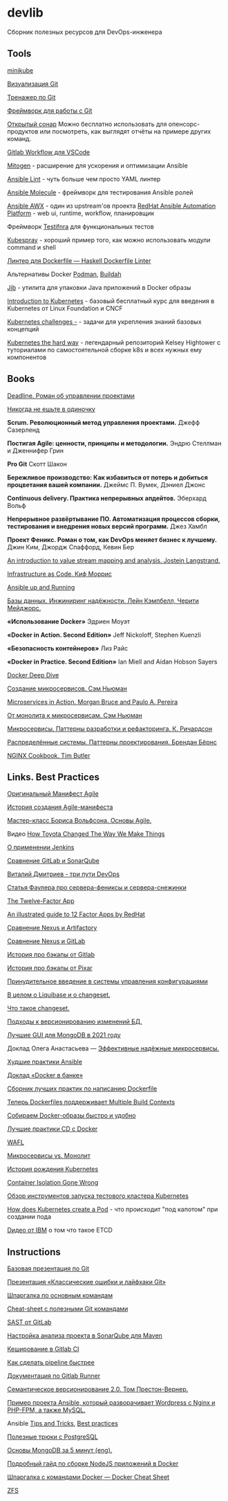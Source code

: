 # devlib

Сборник полезных ресурсов для DevOps-инженера


## Tools

[minikube](https://github.com/kubernetes/minikube)

[Визуализация Git](http://git-school.github.io/visualizing-git/)

[Тренажер по Git](https://learngitbranching.js.org/?locale=ru_RU)

[Фреймворк для работы с Git](https://pre-commit.com/#intro)

[Открытый сонар](https://sonarcloud.io/explore/projects) Можно бесплатно использовать для опенсорс-продуктов или посмотреть, как выглядят отчёты на примере других команд.

[Gitlab Workflow для VSCode](https://marketplace.visualstudio.com/items?itemName=GitLab.gitlab-workflow)

[Mitogen](https://mitogen.networkgenomics.com/ansible_detailed.html) - расширение для ускорения и оптимизации Ansible

[Ansible Lint](https://github.com/ansible/ansible-lint) - чуть больше чем просто YAML линтер

[Ansible Molecule](https://molecule.readthedocs.io/en/latest/) - фреймворк для тестирования Ansible ролей

[Ansible AWX](https://github.com/ansible/awx) - один из upstream'ов проекта [RedHat Ansible Automation Platform](https://www.ansible.com/products/automation-platform) - web ui, runtime, workflow, планировщик

Фреймворк [Testifnra](https://testinfra.readthedocs.io/en/latest/modules.html) для функциональных тестов

[Kubespray](https://github.com/kubernetes-sigs/kubespray) - хороший пример того, как можно использовать модули command и shell

[Линтер для Dockerfile — Haskell Dockerfile Linter](https://github.com/hadolint/hadolint)

Альтернативы Docker [Podman](https://podman.io/), [Buildah](https://buildah.io/)

[Jib](https://github.com/GoogleContainerTools/jib) - утилита для упаковки Java приложений в Docker образы

[Introduction to Kubernetes](https://www.edx.org/course/introduction-to-kubernetes) - базовый бесплатный курс для введения в Kubernetes от Linux Foundation и CNCF

[Kubernetes challenges -](https://kodekloud.com/courses/kubernetes-challenges/) - задачи для укрепления знаний базовых концепций

[Kubernetes the hard way](https://github.com/kelseyhightower/kubernetes-the-hard-way) - легендарный репозиторий Kelsey Hightower с туториалами по самостоятельной сборке k8s и всех нужных ему компонентов


## Books

[Deadline. Роман об управлении проектами](https://www.litres.ru/tom-demarko/deadline-roman-ob-upravlenii-proektami/)

[Никогда не ешьте в одиночку](https://www.litres.ru/keyt-ferracci/nikogda-ne-eshte-v-odinochku-i-drugie-pravila-netvorkinga/chitat-onlayn/)

**Scrum. Революционный метод управления проектами.** Джефф Сазерленд

**Постигая Agile: ценности, принципы и методологии.** Эндрю Стеллман и Дженнифер Грин

**Pro Git** Скотт Шакон

**Бережливое производство: Как избавиться от потерь и добиться процветания вашей компании.** Джеймс П. Вумек, Дэниел Джонс

**Continuous delivery. Практика непрерывных апдейтов.** Эберхард Вольф

**Непрерывное развёртывание ПО. Автоматизация процессов сборки, тестирования и внедрения новых версий программ.** Джез Хамбл

**Проект Феникс. Роман о том, как DevOps меняет бизнес к лучшему.** Джин Ким, Джордж Спаффорд, Кевин Бер

[An introduction to value stream mapping and analysis. Jostein Langstrand.](https://code.s3.yandex.net/FULLTEXT01.pdf)

[Infrastructure as Code. Киф Моррис](https://infrastructure-as-code.com/book/)

[Ansible up and Running](https://www.litres.ru/lorin-hohshteyn/zapuskaem-ansible-44336503/)

[Базы данных. Инжиниринг надёжности. Лейн Кэмпбелл, Черити Мейджорс.](https://www.google.ru/books/edition/%D0%91%D0%B0%D0%B7%D1%8B_%D0%B4%D0%B0%D0%BD%D0%BD%D1%8B%D1%85_%D0%98%D0%BD%D0%B6%D0%B8%D0%BD%D0%B8%D1%80%D0%B8%D0%BD/0pTcDwAAQBAJ?hl=ru&gbpv=1&printsec=frontcover)

**«Использование Docker»** Эдриен Моуэт

**«Docker in Action. Second Edition»** Jeff Nickoloff, Stephen Kuenzli
 
**«Безопасность контейнеров»** Лиз Райс
 
**«Docker in Practice. Second Edition»** Ian Miell and Aidan Hobson Sayers

[Docker Deep Dive](https://www.oreilly.com/library/view/docker-deep-dive/9781800565135/)

[Создание микросервисов. Сэм Ньюман](https://www.livelib.ru/book/1001502980-sozdanie-mikroservisov-sem-nyumen)

[Microservices in Action. Morgan Bruce and Paulo A. Pereira](https://www.oreilly.com/library/view/microservices-in-action/9781617294457/)

[От монолита к микросервисам. Сэм Ньюман](https://bhv.ru/product/ot-monolita-k-mikroservisam/)

[Микросервисы. Паттерны разработки и рефакторинга. К. Ричардсон](https://www.piter.com/product/mikroservisy-patterny-razrabotki-i-refaktoringa)

[Распределённые системы. Паттерны проектирования. Брендан Бёрнс](https://www.google.ru/books/edition/%D0%A0%D0%B0%D1%81%D0%BF%D1%80%D0%B5%D0%B4%D0%B5%D0%BB%D0%B5%D0%BD%D0%BD%D1%8B%D0%B5_%D1%81%D0%B8%D1%81%D1%82%D0%B5/QaPODwAAQBAJ?hl=ru&gbpv=1&printsec=frontcover)

[NGINX Cookbook. Tim Butler](https://www.amazon.com/NGINX-Cookbook-Tim-Butler/dp/1786466171)

## Links. Best Practices

[Оригинальный Манифест Agile](http://agilemanifesto.org/principles.html)

[История создания Agile-манифеста](https://vc.ru/u/439760-dmitriy-blinov/207822-istoriya-sozdaniya-agile-manifesta)

[Мастер-класс Бориса Вольфсона. Основы Agile.](https://habr.com/ru/company/vk/blog/272237/)

Видео [How Toyota Changed The Way We Make Things](https://www.youtube.com/watch?v=F5vtCRFRAK0)

[О применении Jenkins](https://habr.com/ru/company/yoomoney/blog/538664/)

[Сравнение GitLab и SonarQube](https://about.gitlab.com/devops-tools/sonarqube-vs-gitlab/)

[Виталий Дмитриев - три пути DevOps](https://www.youtube.com/watch?v=kCovd06lirk&t=1897s)

[Статья Фаулера про сервера-фениксы и сервера-снежинки](https://martinfowler.com/bliki/SnowflakeServer.html)

[The Twelve-Factor App](https://12factor.net/ru/)

[An illustrated guide to 12 Factor Apps by RedHat](https://www.redhat.com/architect/12-factor-app)

[Сравнение Nexus и Artifactory](https://www.sonatype.com/compare/sonatype-nexus-versus-jfrog-artifactory)

[Сравнение Nexus и GitLab](https://about.gitlab.com/devops-tools/sonatype-nexus-repo-vs-gitlab/)

[История про бэкапы от Gitlab](https://habr.com/ru/company/southbridge/blog/321074/)

[История про бэкапы от Pixar](https://habr.com/ru/company/veeam/blog/193568/)

[Принудительное введение в системы управления конфигурациями](https://habr.com/ru/post/343644/)

[В целом о Liquibase и о changeset.](https://habr.com/ru/post/178665/)

[Что такое changeset.](https://habr.com/ru/post/251617/)

[Подходы к версионированию изменений БД.](https://habr.com/ru/post/330662/)

[Лучшие GUI для MongoDB в 2021 году](https://habr.com/ru/post/330662/)

Доклад Олега Анастасьева — [Эффективные надёжные микросервисы.](https://youtu.be/x9tvJjWCrr4)

[Худшие практики Ansible](https://habr.com/ru/post/536256/)

[Доклад «Docker в банке»](https://www.youtube.com/watch?v=Jb62_R8WnII&ab_channel=%D0%A1odeFreezeVideo)

[Сборник лучших практик по написанию Dockerfile](https://docs.docker.com/develop/develop-images/dockerfile_best-practices/)

[Теперь Dockerfiles поддерживает Multiple Build Contexts](https://habr.com/ru/company/kts/blog/666182/)

[Собираем Docker-образы быстро и удобно](https://www.youtube.com/watch?v=7K6tW_Enhwg)

[Лучшие практики CD с Docker](https://www.youtube.com/watch?v=FVFhqb1CbRc&t=1670s)

[WAFL](https://habr.com/en/company/netapp/blog/99832/)

[Микросервисы vs. Монолит](https://habr.com/en/company/yandex_praktikum/blog/570024/)

[История рождения Kubernetes](https://queue.acm.org/detail.cfm?id=2898444)

[Container Isolation Gone Wrong](https://dzone.com/articles/container-isolation-gone-wrong)

[Обзор инструментов запуска тестового кластера Kubernetes](https://habr.com/en/company/flant/blog/572188/)

[How does Kubernetes create a Pod](https://www.youtube.com/watch?v=BgrQ16r84pM) - что происходит "под капотом" при создании пода

[Dидео от IBM](https://www.youtube.com/watch?v=OmphHSaO1sE) о том что такое ETCD


## Instructions

[Базовая презентация по Git](https://code.s3.yandex.net/devops/GITver2.pdf)

[Презентация «Классические ошибки и лайфхаки Git»](https://code.s3.yandex.net/devops/GIT_ver2_prez2.pdf)

[Шпаргалка по основным командам](https://docs.google.com/spreadsheets/d/1b6cOeO8Y8qOngQhHopypgTLHkUkLvvSYyc4rFHPX8cM/edit?usp=sharing)

[Cheat-sheet с полезными Git командами](https://education.github.com/git-cheat-sheet-education.pdf)

[SAST от GitLab](https://docs.gitlab.com/ee/user/application_security/sast/)

[Настройка анализа проекта в SonarQube для Maven](https://docs.sonarqube.org/latest/analysis/gitlab-integration/)

[Кеширование в Gitlab CI](https://docs.gitlab.com/14.10/ee/ci/caching/)

[Как сделать pipeline быстрее](https://habr.com/ru/company/gitlab/blog/646579/)

[Документация по Gitlab Runner](https://docs.gitlab.com/14.10/runner/configuration/)

[Семантическое версионирование 2.0. Том Престон-Вернер.](https://semver.org/lang/ru/)

[Пример проекта Ansible, который разворачивает Wordpress c Nginx и PHP-FPM, а также MySQL.](https://github.com/ansible/ansible-examples/tree/master/wordpress-nginx)

Ansible [Tips and Tricks](https://docs.ansible.com/ansible/latest/user_guide/playbooks_best_practices.html), [Best practices](https://docs.ansible.com/ansible/2.3/playbooks_best_practices.html)

[Полезные трюки с PostgreSQL](https://www.postgresqltutorial.com/)

[Основы MongoDB за 5 минут (eng).](https://dzone.com/articles/mongodb-basics-in-5-minutes)

[Подробный гайд по сборке NodeJS приложений в Docker](https://nodejs.org/en/docs/guides/nodejs-docker-webapp/)

[Шпаргалка с командами Docker — Docker Cheat Sheet](https://www.docker.com/sites/default/files/d8/2019-09/docker-cheat-sheet.pdf)

[ZFS](https://docs.oracle.com/cd/E19253-01/820-0836/zfsover-2/index.html)



